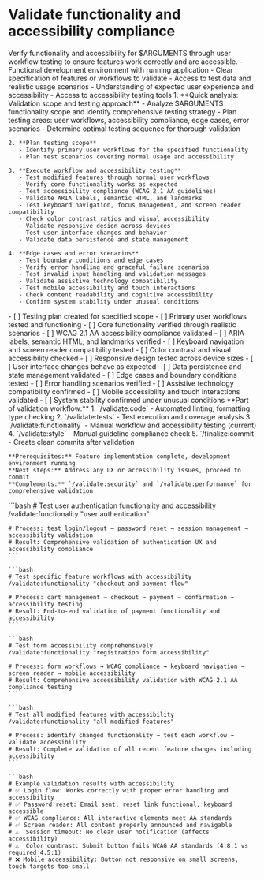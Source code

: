 # Validate functionality and accessibility compliance

<instructions>
  <context>
    Verify functionality and accessibility for $ARGUMENTS through user workflow testing to ensure features work correctly and are accessible.
  </context>

  <requirements>
    - Functional development environment with running application
    - Clear specification of features or workflows to validate
    - Access to test data and realistic usage scenarios
    - Understanding of expected user experience and accessibility
    - Access to accessibility testing tools
  </requirements>

  <execution>
    1. **Quick analysis: Validation scope and testing approach**
       - Analyze $ARGUMENTS functionality scope and identify comprehensive testing strategy
       - Plan testing areas: user workflows, accessibility compliance, edge cases, error scenarios
       - Determine optimal testing sequence for thorough validation

    2. **Plan testing scope**
       - Identify primary user workflows for the specified functionality
       - Plan test scenarios covering normal usage and accessibility

    3. **Execute workflow and accessibility testing**
       - Test modified features through normal user workflows
       - Verify core functionality works as expected
       - Test accessibility compliance (WCAG 2.1 AA guidelines)
       - Validate ARIA labels, semantic HTML, and landmarks
       - Test keyboard navigation, focus management, and screen reader compatibility
       - Check color contrast ratios and visual accessibility
       - Validate responsive design across devices
       - Test user interface changes and behavior
       - Validate data persistence and state management

    4. **Edge cases and error scenarios**
       - Test boundary conditions and edge cases
       - Verify error handling and graceful failure scenarios
       - Test invalid input handling and validation messages
       - Validate assistive technology compatibility
       - Test mobile accessibility and touch interactions
       - Check content readability and cognitive accessibility
       - Confirm system stability under unusual conditions
  </execution>

  <validation>
    - [ ] Testing plan created for specified scope
    - [ ] Primary user workflows tested and functioning
    - [ ] Core functionality verified through realistic scenarios
    - [ ] WCAG 2.1 AA accessibility compliance validated
    - [ ] ARIA labels, semantic HTML, and landmarks verified
    - [ ] Keyboard navigation and screen reader compatibility tested
    - [ ] Color contrast and visual accessibility checked
    - [ ] Responsive design tested across device sizes
    - [ ] User interface changes behave as expected
    - [ ] Data persistence and state management validated
    - [ ] Edge cases and boundary conditions tested
    - [ ] Error handling scenarios verified
    - [ ] Assistive technology compatibility confirmed
    - [ ] Mobile accessibility and touch interactions validated
    - [ ] System stability confirmed under unusual conditions
  </validation>

  <workflow>
    **Part of validation workflow:**
    1. `/validate:code` - Automated linting, formatting, type checking
    2. `/validate:tests` - Test execution and coverage analysis
    3. `/validate:functionality` - Manual workflow and accessibility testing (current)
    4. `/validate:style` - Manual guideline compliance check
    5. `/finalize:commit` - Create clean commits after validation

    **Prerequisites:** Feature implementation complete, development environment running
    **Next steps:** Address any UX or accessibility issues, proceed to commit
    **Complements:** `/validate:security` and `/validate:performance` for comprehensive validation
  </workflow>

  <examples>
    ```bash
    # Test user authentication functionality and accessibility
    /validate:functionality "user authentication"

    # Process: test login/logout → password reset → session management → accessibility validation
    # Result: Comprehensive validation of authentication UX and accessibility compliance
    ```

    ```bash
    # Test specific feature workflows with accessibility
    /validate:functionality "checkout and payment flow"

    # Process: cart management → checkout → payment → confirmation → accessibility testing
    # Result: End-to-end validation of payment functionality and accessibility
    ```

    ```bash
    # Test form accessibility comprehensively
    /validate:functionality "registration form accessibility"

    # Process: form workflows → WCAG compliance → keyboard navigation → screen reader → mobile accessibility
    # Result: Comprehensive accessibility validation with WCAG 2.1 AA compliance testing
    ```

    ```bash
    # Test all modified features with accessibility
    /validate:functionality "all modified features"

    # Process: identify changed functionality → test each workflow → validate accessibility
    # Result: Complete validation of all recent feature changes including accessibility
    ```

    ```bash
    # Example validation results with accessibility
    # ✅ Login flow: Works correctly with proper error handling and accessibility
    # ✅ Password reset: Email sent, reset link functional, keyboard accessible
    # ✅ WCAG compliance: All interactive elements meet AA standards
    # ✅ Screen reader: All content properly announced and navigable
    # ⚠️  Session timeout: No clear user notification (affects accessibility)
    # ⚠️  Color contrast: Submit button fails WCAG AA standards (4.8:1 vs required 4.5:1)
    # ❌ Mobile accessibility: Button not responsive on small screens, touch targets too small
    ```

  </examples>
</instructions>
